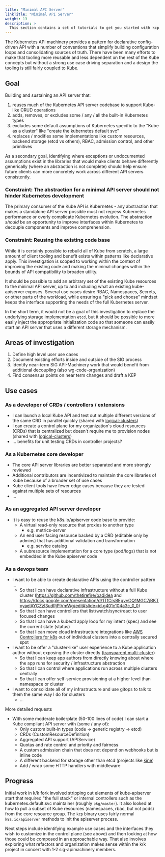 ```yaml
---
title: "Minimal API Server"
linkTitle: "Minimal API Server"
weight: 13
description: >
  This section contains a set of tutorials to get you started with kcp.
---
```


The Kubernetes API machinery provides a pattern for declarative config-driven API with a number of conventions that simplify building configuration loops and consolidating sources of truth. There have been many efforts to make that tooling more reusable and less dependent on the rest of the Kube concepts but without a strong use case driving separation and a design the tooling is still fairly coupled to Kube.

## Goal

Building and sustaining an API server that:

1. reuses much of the Kubernetes API server codebase to support Kube-like CRUD operations
2. adds, removes, or excludes some / any / all the built-in Kubernetes types
3. excludes some default assumptions of Kubernetes specific to the "Kube as a cluster" like "create the kubernetes default svc"
4. replaces / modifies some implementations like custom resources, backend storage (etcd vs others), RBAC, admission control, and other primitives

As a secondary goal, identifying where exceptions or undocumented assumptions exist in the libraries that would make clients behave differently generically (where an abstraction is not complete) should help ensure future clients can more concretely work across different API servers consistently.

### Constraint: The abstraction for a minimal API server should not hinder Kubernetes development

The primary consumer of the Kube API is Kubernetes - any abstraction that makes a standalone API server possible must not regress Kubernetes performance or overly complicate Kubernetes evolution. The abstraction *should* be an opportunity to improve interfaces within Kubernetes to decouple components and improve comprehension.

### Constraint: Reusing the existing code base

While it is certainly possible to rebuild all of Kube from scratch, a large amount of client tooling and benefit exists within patterns like declarative apply. This investigation is scoped to working within the context of improving the existing code and making the minimal changes within the bounds of API compatibility to broaden utility.

It should be possible to add an arbitrary set of the existing Kube resources to the minimal API server, up to and including what an existing kube-apiserver exposes. Several use cases desire RBAC, Namespaces, Secrets, or other parts of the workload, while ensuring a "pick and choose" mindset keeps the interface supporting the needs of the full Kubernetes server.

In the short term, it would not be a goal of this investigation to replace the underlying storage implementation `etcd`, but it should be possible to more easily inject the appropriate initialization code so that someone can easily start an API server that uses a different storage mechanism.

## Areas of investigation

1. Define high level user use cases
2. Document existing efforts inside and outside of the SIG process
3. Identify near-term SIG API-Machinery work that would benefit from additional decoupling (also wg-code-organization)
4. Find consensus points on near term changes and draft a KEP

## Use cases

### As a developer of CRDs / controllers / extensions

* I can launch a local Kube API and test out multiple different versions of the same CRD in parallel quickly (shared with [logical-clusters](logical-clusters.md))
* I can create a control plane for my organization's cloud resources (CRDs) that is centralized but doesn't require me to provision nodes (shared with [logical-clusters](logical-clusters.md))
* ... benefits for unit testing CRDs in controller projects?

### As a Kubernetes core developer

* The core API server libraries are better separated and more strongly reviewed
* Additional contributors are incentivized to maintain the core libraries of Kube because of a broader set of use cases
* Kube client tools have fewer edge cases because they are tested against multiple sets of resources
* ...

### As an aggregated API server developer

* It is easy to reuse the k8s.io/apiserver code base to provide:
  * A virtual read-only resource that proxies to another type
    * e.g. metrics-server
  * An end user facing resource backed by a CRD (editable only by admins) that has additional validation and transformation
    * e.g. service catalog
  * A subresource implementation for a core type (pod/logs) that is not embedded in the Kube apiserver code

### As a devops team

* I want to be able to create declarative APIs using the controller pattern ...
  * So that I can have declarative infrastructure without a full Kube cluster (<https://github.com/thetirefire/badidea> and <https://docs.google.com/presentation/d/1TfCrsBEgvyOQ1MGC7jBKTvyaelAYCZzl3udRjPlVmWg/edit#slide=id.g401c104a3c_0_0>)
  * So that I can have controllers that list/watch/sync/react to user focused changes
  * So that I can have a kubectl apply loop for my intent (spec) and see the current state (status)
  * So that I can move cloud infrastructure integrations like [AWS Controllers for k8s](https://github.com/aws-controllers-k8s/community) out of individual clusters into a centrally secured spot
* I want to be offer a "cluster-like" user experience to a Kube application author without exposing the cluster directly ([transparent multi-cluster](transparent-multi-cluster.md))
  * So that I can keep app authors from directly knowing about where the app runs for security / infrastructure abstraction
  * So that I can control where applications run across multiple clusters centrally
  * So that I can offer self-service provisioning at a higher level than namespace or cluster
* I want to consolidate all of my infrastructure and use gitops to talk to them the same way I do for clusters
  * ...

More detailed requests

* With some moderate boilerplate (50-100 lines of code) I can start a Kube compliant API server with (some / any of):
  * Only custom built-in types (code -> generic registry -> etcd)
  * CRDs (CustomResourceDefinition)
  * Aggregated API support (APIService)
  * Quotas and rate control and priority and fairness
  * A custom admission chain that does not depend on webhooks but is inline code
  * A different backend for storage other than etcd (projects like [kine](https://github.com/k3s-io/kine))
  * Add / wrap some HTTP handlers with middleware

## Progress

Initial work in k/k fork involved stripping out elements of kube-apiserver start that required "the full stack" or internal controllers such as the kubernetes.default.svc maintainer (roughly `pkg/master`). It also looked at how to pull a subset of Kube resources (namespaces, rbac, but not pods) from the core resource group. The `kcp` binary uses fairly normal `k8s.io/apiserver` methods to init the apiserver process.

Next steps include identifying example use cases and the interfaces they wish to customize in the control plane (see above) and then looking at how those could be composed in an approachable way. That also involves exploring what refactors and organization makes sense within the k/k project in concert with 1-2 sig-apimachinery members.
